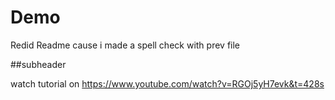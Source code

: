 # Demo

Redid Readme cause i made a spell check with prev file

##subheader

watch tutorial on  https://www.youtube.com/watch?v=RGOj5yH7evk&t=428s